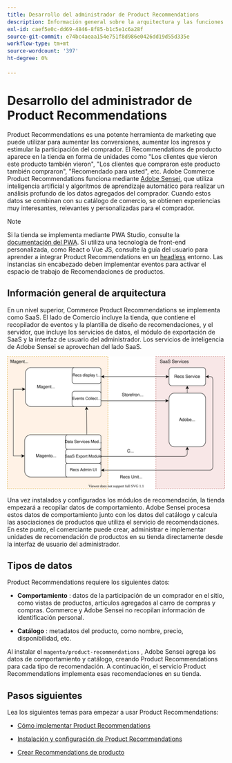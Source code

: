 ```yaml
---
title: Desarrollo del administrador de Product Recommendations
description: Información general sobre la arquitectura y las funciones de desarrollo de Product Recommendations.
exl-id: caef5e0c-dd69-4846-8f85-b1c5e1c6a28f
source-git-commit: e74bc4aeaa154e751f8d986e0426dd19d55d335e
workflow-type: tm+mt
source-wordcount: '397'
ht-degree: 0%

---
```


# Desarrollo del administrador de Product Recommendations

Product Recommendations es una potente herramienta de marketing que puede utilizar para aumentar las conversiones, aumentar los ingresos y estimular la participación del comprador. El Recommendations de producto aparece en la tienda en forma de unidades como &quot;Los clientes que vieron este producto también vieron&quot;, &quot;Los clientes que compraron este producto también compraron&quot;, &quot;Recomendado para usted&quot;, etc. Adobe Commerce Product Recommendations funciona mediante [Adobe Sensei](https://www.adobe.com/sensei.html), que utiliza inteligencia artificial y algoritmos de aprendizaje automático para realizar un análisis profundo de los datos agregados del comprador. Cuando estos datos se combinan con su catálogo de comercio, se obtienen experiencias muy interesantes, relevantes y personalizadas para el comprador.

>[!NOTE]
>
>Si la tienda se implementa mediante PWA Studio, consulte la [documentación del PWA](https://developer.adobe.com/commerce/pwa-studio/integrations/product-recommendations/). Si utiliza una tecnología de front-end personalizada, como React o Vue JS, consulte la guía del usuario para aprender a integrar Product Recommendations en un [headless](headless.md) entorno. Las instancias sin encabezado deben implementar eventos para activar el espacio de trabajo de Recomendaciones de productos.

## Información general de arquitectura

En un nivel superior, Commerce Product Recommendations se implementa como SaaS. El lado de Comercio incluye la tienda, que contiene el recopilador de eventos y la plantilla de diseño de recomendaciones, y el servidor, que incluye los servicios de datos, el módulo de exportación de SaaS y la interfaz de usuario del administrador. Los servicios de inteligencia de Adobe Sensei se aprovechan del lado SaaS.

![Diagrama de arquitectura de recomendaciones de productos](assets/arch-diag-sensei.svg)

Una vez instalados y configurados los módulos de recomendación, la tienda empezará a recopilar datos de comportamiento. Adobe Sensei procesa estos datos de comportamiento junto con los datos del catálogo y calcula las asociaciones de productos que utiliza el servicio de recomendaciones. En este punto, el comerciante puede crear, administrar e implementar unidades de recomendación de productos en su tienda directamente desde la interfaz de usuario del administrador.

## Tipos de datos

Product Recommendations requiere los siguientes datos:

- **Comportamiento** : datos de la participación de un comprador en el sitio, como vistas de productos, artículos agregados al carro de compras y compras. Commerce y Adobe Sensei no recopilan información de identificación personal.

- **Catálogo** : metadatos del producto, como nombre, precio, disponibilidad, etc.

Al instalar el `magento/product-recommendations` , Adobe Sensei agrega los datos de comportamiento y catálogo, creando Product Recommendations para cada tipo de recomendación. A continuación, el servicio Product Recommendations implementa esas recomendaciones en su tienda.

## Pasos siguientes

Lea los siguientes temas para empezar a usar Product Recommendations:

- [Cómo implementar Product Recommendations](implementation-workflow.md)

- [Instalación y configuración de Product Recommendations](install-configure.md)

- [Crear Recommendations de producto](create.md)
